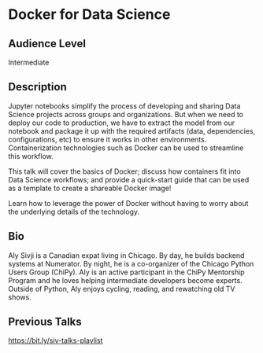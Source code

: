 # Docker for Data Science

## Audience Level

Intermediate

## Description

Jupyter notebooks simplify the process of developing and sharing Data Science projects across groups and organizations. But when we need to deploy our code to production, we have to extract the model from our notebook and package it up with the required artifacts (data, dependencies, configurations, etc) to ensure it works in other environments. Containerization technologies such as Docker can be used to streamline this workflow.

This talk will cover the basics of Docker; discuss how containers fit into Data Science workflows; and provide a quick-start guide that can be used as a template to create a shareable Docker image!

Learn how to leverage the power of Docker without having to worry about the underlying details of the technology.

## Bio

Aly Sivji is a Canadian expat living in Chicago. By day, he builds backend systems at Numerator. By night, he is a co-organizer of the Chicago Python Users Group (ChiPy). Aly is an active participant in the ChiPy Mentorship Program and he loves helping intermediate developers become experts. Outside of Python, Aly enjoys cycling, reading, and rewatching old TV shows.

## Previous Talks

https://bit.ly/siv-talks-playlist
